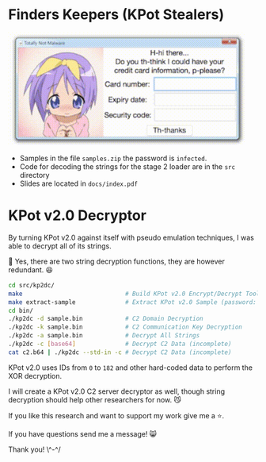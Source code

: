 # Finders Keepers (KPot Stealers)

![anime credit card](docs/img/anime-credit-card.gif)

- Samples in the file `samples.zip` the password is `infected`.
- Code for decoding the strings for the stage 2 loader are in the `src` directory
- Slides are located in `docs/index.pdf`

# KPot v2.0 Decryptor

By turning KPot v2.0 against itself with pseudo emulation techniques, I was able to decrypt all of its strings.

:notebook: Yes, there are two string decryption functions, they are however redundant. :laughing:

```bash
cd src/kp2dc/
make                             # Build KPot v2.0 Encrypt/Decrypt Tool
make extract-sample              # Extract KPot v2.0 Sample (password: 'infected')
cd bin/
./kp2dc -d sample.bin            # C2 Domain Decryption
./kp2dc -k sample.bin            # C2 Communication Key Decryption
./kp2dc -a sample.bin            # Decrypt All Strings
./kp2dc -c [base64]              # Decrypt C2 Data (incomplete)
cat c2.b64 | ./kp2dc --std-in -c # Decrypt C2 Data (incomplete)
```

KPot v2.0 uses IDs from `0` to `182` and other hard-coded data to perform the XOR decryption.

I will create a KPot v2.0 C2 server decryptor as well, though string decryption should help other researchers for now. :smirk_cat:

If you like this research and want to support my work give me a :star:.

If you have questions send me a message! :smile_cat:

Thank you! \\^-^/
